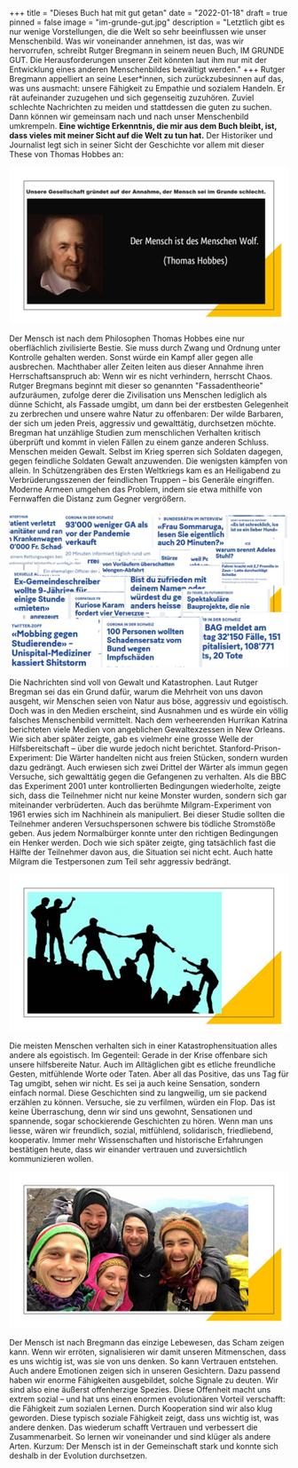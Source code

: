 +++
title = "Dieses Buch hat mit gut getan"
date = "2022-01-18"
draft = true
pinned = false
image = "im-grunde-gut.jpg"
description = "Letztlich gibt es nur wenige Vorstellungen, die die Welt so sehr beeinflussen wie unser Menschenbild. Was wir voneinander annehmen, ist das, was wir hervorrufen, schreibt Rutger Bregmann in seinem neuen Buch, IM GRUNDE GUT. Die Herausforderungen unserer Zeit könnten laut ihm nur mit der Entwicklung eines anderen Menschenbildes bewältigt werden."
+++
Rutger Bregmann appelliert an seine Leser*innen, sich zurückzubesinnen auf das, was uns ausmacht: unsere Fähigkeit zu Empathie und sozialem Handeln. Er rät aufeinander zuzugehen und sich gegenseitig zuzuhören. Zuviel schlechte Nachrichten zu meiden und stattdessen die guten zu suchen. Dann können wir gemeinsam nach und nach unser Menschenbild umkrempeln. **Eine wichtige Erkenntnis, die mir aus dem Buch bleibt, ist, dass vieles mit meiner Sicht auf die Welt zu tun hat.** Der Historiker und Journalist legt sich in seiner Sicht der Geschichte vor allem mit dieser These von Thomas Hobbes an:

![](im-grunde-gut-2.jpg)

Der Mensch ist nach dem Philosophen Thomas Hobbes eine nur oberflächlich zivilisierte Bestie. Sie muss durch Zwang und Ordnung unter Kontrolle gehalten werden. Sonst würde ein Kampf aller gegen alle ausbrechen. Machthaber aller Zeiten leiten aus dieser Annahme ihren Herrschaftsanspruch ab: Wenn wir es nicht verhindern, herrscht Chaos.
Rutger Bregmans beginnt mit dieser so genannten "Fassadentheorie" aufzuräumen, zufolge derer die Zivilisation uns Menschen lediglich als dünne Schicht, als Fassade umgibt, um dann bei der erstbesten Gelegenheit zu zerbrechen und unsere wahre Natur zu offenbaren: Der wilde Barbaren, der sich um jeden Preis, aggressiv und gewalttätig, durchsetzen möchte.
Bregman hat unzählige Studien zum menschlichen Verhalten kritisch überprüft und kommt in vielen Fällen zu einem ganze anderen Schluss. Menschen meiden Gewalt. Selbst im Krieg sperren sich Soldaten dagegen, gegen feindliche Soldaten Gewalt anzuwenden. Die wenigsten kämpfen von allein. In Schützengräben des Ersten Weltkriegs kam es an Heiligabend zu Verbrüderungsszenen der feindlichen Truppen – bis Generäle eingriffen. Moderne Armeen umgehen das Problem, indem sie etwa mithilfe von Fernwaffen die Distanz zum Gegner vergrößern.

![](im-grunde-gut-5.jpg)

Die Nachrichten sind voll von Gewalt und Katastrophen. Laut Rutger Bregman sei das ein Grund dafür, warum die Mehrheit von uns davon ausgeht, wir Menschen seien von Natur aus böse, aggressiv und egoistisch. Doch was in den Medien erscheint, sind Ausnahmen und es würde ein völlig falsches Menschenbild vermittelt. Nach dem verheerenden Hurrikan Katrina berichteten viele Medien von angeblichen Gewaltexzessen in New Orleans. Wie sich aber später zeigte, gab es vielmehr eine grosse Welle der Hilfsbereitschaft – über die wurde jedoch nicht berichtet.
Stanford-Prison-Experiment: Die Wärter handelten nicht aus freien Stücken, sondern wurden dazu gedrängt. Auch erwiesen sich zwei Drittel der Wärter als immun gegen Versuche, sich gewalttätig gegen die Gefangenen zu verhalten. Als die BBC das Experiment 2001 unter kontrollierten Bedingungen wiederholte, zeigte sich, dass die Teilnehmer nicht nur keine Monster wurden, sondern sich gar miteinander verbrüderten.
Auch das berühmte Milgram-Experiment von 1961 erwies sich im Nachhinein als manipuliert. Bei dieser Studie sollten die Teilnehmer anderen Versuchspersonen schwere bis tödliche Stromstöße geben. Aus jedem Normalbürger konnte unter den richtigen Bedingungen ein Henker werden. Doch wie sich später zeigte, ging tatsächlich fast die Hälfte der Teilnehmer davon aus, die Situation sei nicht echt. Auch hatte Milgram die Testpersonen zum Teil sehr aggressiv bedrängt.

![](im-grunde-gut-4.jpg)

Die meisten Menschen verhalten sich in einer Katastrophensituation alles andere als egoistisch. Im Gegenteil: Gerade in der Krise offenbare sich unsere hilfsbereite Natur. Auch im Alltäglichen gibt es etliche freundliche Gesten, mitfühlende Worte oder Taten. Aber all das Positive, das uns Tag für Tag umgibt, sehen wir nicht. Es sei ja auch keine Sensation, sondern einfach normal. Diese Geschichten sind zu langweilig, um sie packend erzählen zu können. Versuche, sie zu verfilmen, würden ein Flop. Das ist keine Überraschung, denn wir sind uns gewohnt, Sensationen und spannende, sogar schockierende Geschichten zu hören. Wenn man uns liesse, wären wir freundlich, sozial, mitfühlend, solidarisch, friedliebend, kooperativ. Immer mehr Wissenschaften und 
historische Erfahrungen bestätigen heute, dass wir einander vertrauen und zuversichtlich kommunizieren wollen.


![](im-grunde-gut-3.jpg)

Der Mensch ist nach Bregmann das einzige Lebewesen, das Scham zeigen kann. Wenn wir erröten, signalisieren wir damit unseren Mitmenschen, dass es uns wichtig ist, was sie von uns denken. So kann Vertrauen entstehen. Auch andere Emotionen zeigen sich in unseren Gesichtern. Dazu passend haben wir enorme Fähigkeiten ausgebildet, solche Signale zu deuten. Wir sind also eine äußerst offenherzige Spezies. Diese Offenheit macht uns extrem sozial – und hat uns einen enormen evolutionären Vorteil verschafft: die Fähigkeit zum sozialen Lernen. Durch Kooperation sind wir also klug geworden. 
Diese typisch soziale Fähigkeit zeigt, dass uns wichtig ist, was andere denken. Das wiederum schafft Vertrauen und verbessert die Zusammenarbeit. So lernen wir voneinander und sind klüger als andere Arten. Kurzum: Der Mensch ist in der Gemeinschaft stark und konnte sich deshalb in der Evolution durchsetzen.